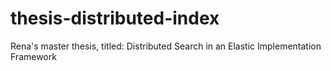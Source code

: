 # thesis-distributed-index
Rena's master thesis, titled: Distributed Search in an Elastic Implementation Framework
